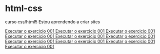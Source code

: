 # html-css
 curso css/html5
    Estou aprendendo a criar sites

<a href="https://ph-palmito.github.io/html-css-Curso-em-video/exercicio/ex001/index.html"> Executar o exercicio 001 </a>
<a href="https://ph-palmito.github.io/html-css-Curso-em-video/exercicio/ex002/index.html"> Executar o exercicio 001 </a>
<a href="https://ph-palmito.github.io/html-css-Curso-em-video/exercicio/ex003/index.html"> Executar o exercicio 001 </a>
<a href="https://ph-palmito.github.io/html-css-Curso-em-video/exercicio/ex004/index.html"> Executar o exercicio 001 </a>
<a href="https://ph-palmito.github.io/html-css-Curso-em-video/exercicio/ex005/index.html"> Executar o exercicio 001 </a>
<a href="https://ph-palmito.github.io/html-css-Curso-em-video/exercicio/ex006/index.html"> Executar o exercicio 001 </a>
<a href="https://ph-palmito.github.io/html-css-Curso-em-video/exercicio/ex007/index.html"> Executar o exercicio 001 </a>
<a href="https://ph-palmito.github.io/html-css-Curso-em-video/exercicio/ex008/index.html"> Executar o exercicio 001 </a>
<a href="https://ph-palmito.github.io/html-css-Curso-em-video/exercicio/ex009/index.html"> Executar o exercicio 001 </a>
<a href="https://ph-palmito.github.io/html-css-Curso-em-video/exercicio/ex010/index.html"> Executar o exercicio 001 </a>